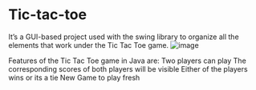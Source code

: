 # Tic-tac-toe
It’s a GUI-based project used with the swing library to organize all the elements that work under the Tic Tac Toe game.
![image](https://github.com/mudra912/Tic-tac-toe/assets/108135019/304642ab-0c9a-4750-a9b0-6aef30e49b9d)

Features of the Tic Tac Toe game in Java are:
Two players can play
The corresponding scores of both players will be visible
Either of the players wins or its a tie
New Game to play fresh
